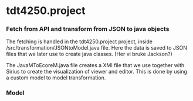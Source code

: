 # tdt4250.project

### Fetch from API and transform from JSON to java objects

The fetching is handled in the tdt4250.project project, inside /src/transformation/JSONtoModel.java file.
Here the data is saved to JSON files that we later use to create java classes. (Her vi bruke Jackson?)

The JavaMToEcoreM.java file creates a XMI file that we use together 
with Sirius to create the visualization of viewer and editor. This is done by using a custom model to 
model transformation. 

### Model


